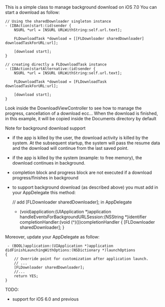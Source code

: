 This is a simple class to manage background download on iOS 7.0
You can start a download as follow:

    // Using the sharedDownloader singleton instance
    - (IBAction)start:(id)sender {
        NSURL *url = [NSURL URLWithString:self.url.text];
    
        FLDownloadTask *download = [[FLDownloader sharedDownloader] downloadTaskForURL:url];
    
        [download start];
    }

    // creating directly a FLDownloadTask instance
    - (IBAction)startAlternative:(id)sender {
        NSURL *url = [NSURL URLWithString:self.url.text];

        FLDownloadTask *download = [FLDownloadTask downloadTaskForURL:url];
    
        [download start];
    }

Look inside the DownloadViewController to see how to manage the progress, cancellation of a download ecc...
When the download is finished, in this example, it will be copied inside the Documents directory by default


Note for background download support

- if the app is killed by the user, the download activity is killed by the system. At the subsequent startup, the system will pass the resume data and the download will continue from the last saved point.
- if the app is killed by the system (example: to free memory), the download continues in background.
- completion block and progress block are not executed if a download progress/finishes in background
- to support background download (as described above) you must add in your AppDelegate this method:


    // add [FLDownloader sharedDownloader]; in AppDelegate
     - (void)application:(UIApplication *)application handleEventsForBackgroundURLSession:(NSString *)identifier completionHandler:(void (^)())completionHandler
     {
        [FLDownloader sharedDownloader];
     }
 
 Moreover, update your AppDelegate as follow:
 
     - (BOOL)application:(UIApplication *)application didFinishLaunchingWithOptions:(NSDictionary *)launchOptions
    {
        // Override point for customization after application launch.
        // ...
        [FLDownloader sharedDownloader];
        //...
        return YES;
    }
 
TODO:
- support for iOS 6.0 and previous
 
